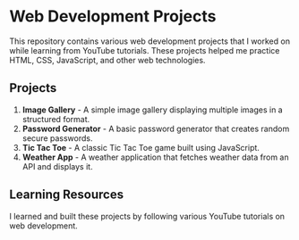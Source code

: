 # Web Development Projects

This repository contains various web development projects that I worked on while learning from YouTube tutorials. These projects helped me practice HTML, CSS, JavaScript, and other web technologies.

## Projects

1. **Image Gallery** - A simple image gallery displaying multiple images in a structured format.
2. **Password Generator** - A basic password generator that creates random secure passwords.
3. **Tic Tac Toe** - A classic Tic Tac Toe game built using JavaScript.
4. **Weather App** - A weather application that fetches weather data from an API and displays it.

## Learning Resources
I learned and built these projects by following various YouTube tutorials on web development.




